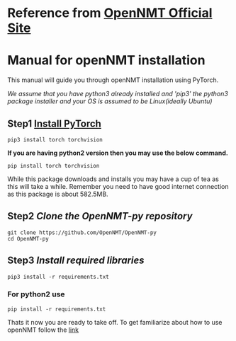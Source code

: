 # Reference from [OpenNMT Official Site](http://opennmt.net/OpenNMT-py/main.html#installation)

# Manual for openNMT installation
  This manual will guide you through openNMT installation using PyTorch.

*We assume that you have python3 already installed and 'pip3' the python3 package installer and your OS is assumed to be Linux(ideally Ubuntu)*

## Step1 [Install PyTorch](https://pytorch.org/) 

    pip3 install torch torchvision

**If you are having python2 version then you may use the below command.**

    pip install torch torchvision

 While this package downloads and installs you may have a cup of tea as this will take a while. Remember you need to have good internet connection as this package is about 582.5MB.

## Step2 *Clone the OpenNMT-py repository*

    git clone https://github.com/OpenNMT/OpenNMT-py
    cd OpenNMT-py

## Step3 *Install required libraries*

    pip3 install -r requirements.txt

### For python2 use 

    pip install -r requirements.txt

Thats it now you are ready to take off. To get familiarize about how to use openNMT follow the [link](http://opennmt.net/OpenNMT-py/quickstart.html)
